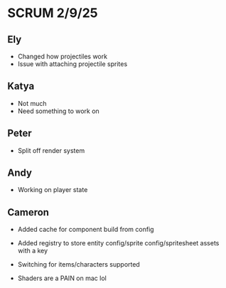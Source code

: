 # SCRUM 2/9/25

## Ely

- Changed how projectiles work
- Issue with attaching projectile sprites

## Katya

- Not much
- Need something to work on

## Peter

- Split off render system

## Andy

- Working on player state

## Cameron

- Added cache for component build from config
- Added registry to store entity config/sprite config/spritesheet assets with a key
- Switching for items/characters supported

- Shaders are a PAIN on mac lol
